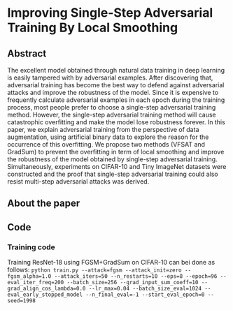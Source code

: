 # Improving Single-Step Adversarial Training By Local Smoothing

## Abstract
The excellent model obtained through natural data training in deep learning is easily tampered with by adversarial examples. After discovering that, adversarial training has become the best way to defend against adversarial attacks and improve the robustness of the model. Since it is expensive to frequently calculate adversarial examples in each epoch during the training process, most people prefer to choose a single-step adversarial training method. However, the single-step adversarial training method will cause catastrophic overfitting and make the model lose robustness forever. In this paper, we explain adversarial training from the perspective of data augmentation, using artificial binary data to explore the reason for the occurrence of this overfitting. We propose two methods (VFSAT and GradSum) to prevent the overfitting in term of local smoothing and improve the robustness of the model obtained by single-step adversarial training. Simultaneously, experiments on CIFAR-10 and Tiny ImageNet datasets were constructed and the proof that single-step adversarial training could also resist multi-step adversarial attacks was derived.

## About the paper


## Code

### Training code
Training ResNet-18 using FGSM+GradSum on CIFAR-10 can bei done as follows:
`python train.py --attack=fgsm --attack_init=zero --fgsm_alpha=1.0 --attack_iters=50 --n_restarts=10 --eps=8 --epoch=96 --eval_iter_freq=200 --batch_size=256 --grad_input_sum_coeff=10 --grad_align_cos_lambda=0.0 --lr_max=0.04 --batch_size_eval=1024 --eval_early_stopped_model --n_final_eval=-1 --start_eval_epoch=0 --seed=1998`